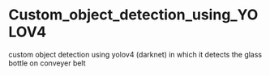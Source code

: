 # Custom_object_detection_using_YOLOV4
custom object detection using yolov4 (darknet) in which it detects the glass bottle on conveyer belt
